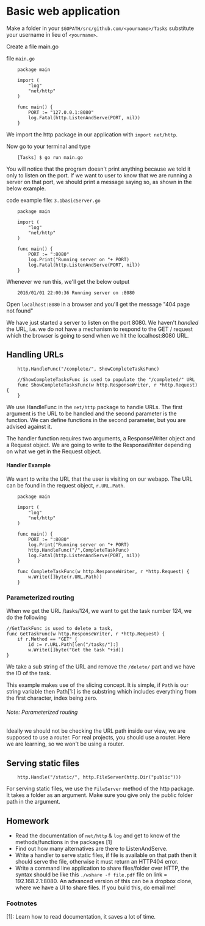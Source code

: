 # Basic web application
Make a folder in your `$GOPATH/src/github.com/<yourname>/Tasks` substitute your username in lieu of `<yourname>`.

Create a file main.go

file `main.go`

		package main
		
		import (
			"log"
			"net/http"
		)
		
		func main() {
			PORT := "127.0.0.1:8080"
			log.Fatal(http.ListenAndServe(PORT, nil))
		}

We import the http package in our application with `import net/http`.

Now go to your terminal and type

		[Tasks] $ go run main.go

You will notice that the program doesn't print anything because we told it only to listen on the port. If we want to user to know that we are running a server on that port, we should print a message saying so, as shown in the below example.

code example file: `3.1basicServer.go`

		package main
		
		import (
			"log"
			"net/http"
		)
		
		func main() {
			PORT := ":8080"
			log.Print("Running server on "+ PORT)
			log.Fatal(http.ListenAndServe(PORT, nil))
		} 

Whenever we run this, we'll get the below output

		2016/01/01 22:00:36 Running server on :8080

Open `localhost:8080` in a browser and you'll get the message "404 page not found"

We have just started a server to listen on the port 8080. We haven't _handled_ the URL, i.e. we do not have a mechanism to respond to the GET / request which the browser is going to send when we hit the localhost:8080 URL.

## Handling URLs

		http.HandleFunc("/complete/", ShowCompleteTasksFunc)
		
		//ShowCompleteTasksFunc is used to populate the "/completed/" URL
		func ShowCompleteTasksFunc(w http.ResponseWriter, r *http.Request) {
		}

We use HandleFunc in the `net/http` package to handle URLs. The first argument is the URL to be handled and the second parameter is the function. We can define functions in the second parameter, but you are advised against it.

The handler function requires two arguments, a ResponseWriter object and a Request object. We are going to write to the ResponseWriter depending on what we get in the Request object.

#### Handler Example

We want to write the URL that the user is visiting on our webapp. The URL can be found in the request object, `r.URL.Path`.

		package main
		
		import (
			"log"
			"net/http"
		)
		
		func main() {
			PORT := ":8080"
			log.Print("Running server on "+ PORT)
			http.HandleFunc("/",CompleteTaskFunc)
			log.Fatal(http.ListenAndServe(PORT, nil))
		}
		
		func CompleteTaskFunc(w http.ResponseWriter, r *http.Request) {
			w.Write([]byte(r.URL.Path))
		}

### Parameterized routing

When we get the URL /tasks/124, we want to get the task number 124, we do the following

    //GetTaskFunc is used to delete a task, 
    func GetTaskFunc(w http.ResponseWriter, r *http.Request) {
        if r.Method == "GET" {
            id := r.URL.Path[len("/tasks/"):]
            w.Write([]byte("Get the task "+id))
    }

We take a sub string of the URL and remove the `/delete/` part and we have the ID of the task.

This example makes use of the slicing concept. It is simple, if `Path` is our string variable then Path[1:] is the substring which includes everything from the first character, index being zero. 

###### Note: Parameterized routing
Ideally we should not be checking the URL path inside our view, we are supposed to use a router. For real projects, you should use a router. Here we are learning, so we won't be using a router.

## Serving static files

		http.Handle("/static/", http.FileServer(http.Dir("public")))

For serving static files, we use the `FileServer` method of the http package. It takes a folder as an argument. Make sure you give only the public folder path in the argument.

## Homework

-  Read the documentation of `net/http` & `log` and get to know of the methods/functions in the packages [1]
-  Find out how many alternatives are there to ListenAndServe.
-  Write a handler to serve static files, if file is available on that path then it should serve the file, otherwise it must return an HTTP404 error.
-  Write a command line application to share files/folder over HTTP, the syntax should be like this `./wshare -f file.pdf` 
file on link = 192.168.2.1:8080. An advanced version of this can be a dropbox clone, where we have a UI to share files. If you build this, do email me!

### Footnotes
[1]: Learn how to read documentation, it saves a lot of time.